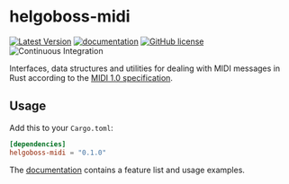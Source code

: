 # helgoboss-midi

[![Latest Version](https://img.shields.io/crates/v/helgoboss-midi.svg)](https://crates.io/crates/helgoboss-midi)
[![documentation](https://docs.rs/helgoboss-midi/badge.svg)](https://docs.rs/helgoboss-midi)
[![GitHub license](https://img.shields.io/badge/license-MIT-blue.svg)](https://raw.githubusercontent.com/helgoboss/helgoboss-midi/master/LICENSE)
![Continuous Integration](https://github.com/helgoboss/helgoboss-midi/workflows/Continuous%20Integration/badge.svg)

Interfaces, data structures and utilities for dealing with MIDI messages in Rust according to the
[MIDI 1.0 specification](https://www.midi.org/specifications-old/category/midi-1-0-detailed-specifications).

## Usage

Add this to your `Cargo.toml`:

```toml
[dependencies]
helgoboss-midi = "0.1.0"
```

The [documentation](https://docs.rs/helgoboss-midi) contains a feature list and usage examples.
